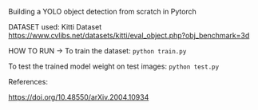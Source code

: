 Building a YOLO object detection from scratch in Pytorch

DATASET used:
Kitti Dataset
https://www.cvlibs.net/datasets/kitti/eval_object.php?obj_benchmark=3d

HOW TO RUN ->
To train the dataset:
`python train.py`

To test the trained model weight on test images:
`python test.py`

References:

https://doi.org/10.48550/arXiv.2004.10934